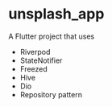 # unsplash_app

A Flutter project that uses 
* Riverpod
* StateNotifier
* Freezed
* Hive
* Dio
* Repository pattern

